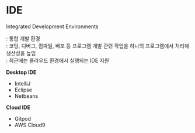 # IDE 
Integrated Development Environments  

: 통합 개발 환경  
: 코딩, 디버그, 컴파일, 배포 등 프로그램 개발 관련 작업을 하나의 프로그램에서 처리해 생산성을 높임  
: 최근에는 클라우드 환경에서 실행되는 IDE 지원  

**Desktop IDE**
- IntelliJ
- Eclipse
- Netbeans 

**Cloud IDE**
- Gitpod
- AWS Cloud9